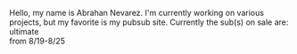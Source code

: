 Hello, my name is Abrahan Nevarez. I'm currently working on various projects, but my favorite is my pubsub site.
Currently the sub(s) on sale are: ultimate<br/>from 8/19-8/25<br/>